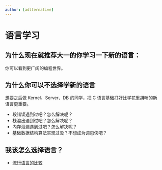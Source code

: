 ```yaml
---
author: [adlternative]
---
```


# 语言学习

## 为什么现在就推荐大一的你学习一下新的语言：

你可以看到更广阔的编程世界。

## 为什么你可以不选择学新的语言

想要之后做 Kernel、Server、DB 的同学，把 C 语言基础打好比学花里胡哨的新语言更重要。

- 段错误遇到过吧？怎么解决呢？
- 栈溢出遇到过吧？怎么解决呢？
- 内存泄漏遇到过吧？怎么解决呢？
- 基础数据结构算法实现过没？不想成为调包侠吧？

## 我该怎么选择语言？

- [流行语言的比较](language-comparison)

